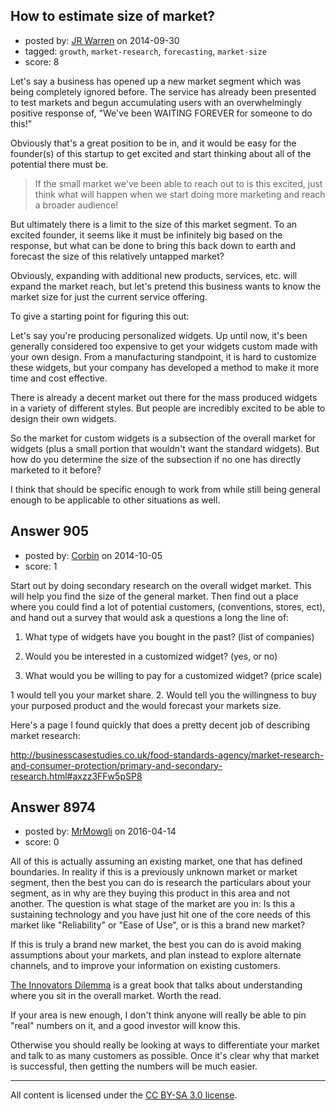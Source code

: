 ## How to estimate size of market?

- posted by: [JR Warren](https://stackexchange.com/users/1866317/jr-warren) on 2014-09-30
- tagged: `growth`, `market-research`, `forecasting`, `market-size`
- score: 8

<p>Let's say a business has opened up a new market segment which was being completely ignored before. The service has already been presented to test markets and begun accumulating users with an overwhelmingly positive response of, "We've been WAITING FOREVER for someone to do this!"</p>

<p>Obviously that's a great position to be in, and it would be easy for the founder(s) of this startup to get excited and start thinking about all of the potential there must be. </p>

<blockquote>
  <p>If the small market we've been able to reach out to is this excited,
  just think what will happen when we start doing more marketing and
  reach a broader audience!</p>
</blockquote>

<p>But ultimately there is a limit to the size of this market segment. To an excited founder, it seems like it must be infinitely big based on the response, but what can be done to bring this back down to earth and forecast the size of this relatively untapped market?</p>

<p>Obviously, expanding with additional new products, services, etc. will expand the market reach,  but let's pretend this business wants to know the market size for just the current service offering.</p>

<p>To give a starting point for figuring this out:</p>

<p>Let's say you're producing personalized widgets. Up until now, it's been generally considered too expensive to get your widgets custom made with your own design. From a manufacturing standpoint, it is hard to customize these widgets, but your company has developed a method to make it more time and cost effective.</p>

<p>There is already a decent market out there for the mass produced widgets in a variety of different styles. But people are incredibly excited to be able to design their own widgets.  </p>

<p>So the market for custom widgets is a subsection of the overall market for widgets (plus a small portion that wouldn't want the standard widgets). But how do you determine the size of the subsection if no one has directly marketed to it before?</p>

<p>I think that should be specific enough to work from while still being general enough to be applicable to other situations as well.</p>



## Answer 905

- posted by: [Corbin](https://stackexchange.com/users/5129216/corbin) on 2014-10-05
- score: 1

<p>Start out by doing secondary research on the overall widget market. This will help you find the size of the general market. Then find out a place where you could find a lot of potential customers, (conventions, stores, ect), and hand out a survey that would ask a questions a long the line of:</p>

<ol>
<li><p>What type of widgets have you bought in the past?
(list of companies)</p></li>
<li><p>Would you be interested in a customized widget?
(yes, or no)</p></li>
<li><p>What would you be willing to pay for a customized widget?
(price scale) </p></li>
</ol>

<p>1 would tell you your market share. 2. Would tell you the willingness to buy your purposed product and the would forecast your markets size. </p>

<p>Here's a page I found quickly that does a pretty decent job of describing market research:</p>

<p><a href="http://businesscasestudies.co.uk/food-standards-agency/market-research-and-consumer-protection/primary-and-secondary-research.html#axzz3FFw5pSP8" rel="nofollow">http://businesscasestudies.co.uk/food-standards-agency/market-research-and-consumer-protection/primary-and-secondary-research.html#axzz3FFw5pSP8</a></p>



## Answer 8974

- posted by: [MrMowgli](https://stackexchange.com/users/2427359/mrmowgli) on 2016-04-14
- score: 0

<p>All of this is actually assuming an existing market, one that has defined boundaries.  In reality if this is a previously unknown market or market segment, then the best you can do is research the particulars about your segment, as in why are they buying this product in this area and not another.  The question is what stage of the market are you in: Is this a sustaining technology and you have just hit one of the core needs of this market like "Reliability" or "Ease of Use", or is this a brand new market?  </p>

<p>If this is truly a brand new market, the best you can do is avoid making assumptions about your markets, and plan instead to explore alternate channels, and to improve your information on existing customers.  </p>

<p><a href="http://rads.stackoverflow.com/amzn/click/1633691780" rel="nofollow noreferrer">The Innovators Dilemma</a> is a great book that talks about understanding where you sit in the overall market.  Worth the read.</p>

<p>If your area is new enough, I don't think anyone will really be able to pin "real" numbers on it, and a good investor will know this.  </p>

<p>Otherwise you should really be looking at ways to differentiate your market and talk to as many customers as possible.  Once it's clear why that market is successful, then getting the numbers will be much easier.  </p>




---

All content is licensed under the [CC BY-SA 3.0 license](https://creativecommons.org/licenses/by-sa/3.0/).
